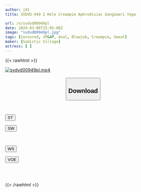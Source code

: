 ```yaml
---
author: j91
title: SVDVD-949 2 Hole Creampie Aphrodisiac Gangimari Yoga

url: /v/svdvd00949pl
date: 2024-03-06T15:05:00Z
image: "svdvd00949pl.jpg"
tags: [Censored, 3P&4P, Anal, Blowjob, Creampie, Sweat]
maker: [Sadistic Village]
actress: [ ]
---
```



{{< rawhtml >}}

<div class="video" data-videoid="ja2GxXM8bbszWb7">
    <a href="javascript:;">
        <img src="/v/svdvd00949pl/svdvd00949pl.jpg" width="WIDTH" height="HEIGHT" alt="svdvd00949pl.mp4" loading="lazy">
    </a>
</div>

<script type="text/javascript" src="https://j91.asia/asset/on-demand-st.js"></script>

<br>
  <link rel="stylesheet" href="https://j91.asia/asset/bs5.css">
  
  <center>
  <button class="btn btn-primary" type="button" data-bs-toggle="collapse" data-bs-target=".multi-collapse" aria-expanded="false" aria-controls="multiCollapseExample1 multiCollapseExample2"><h2>Download</h2></button></center>
</p>
<div class="row">
  <div class="col">
    <div class="collapse multi-collapse" id="multiCollapseExample1">
      <div class="card card-body">
	      	      <br>
<div class="buttons">  
<p><a href="https://streamtape.to/v/ja2GxXM8bbszWb7" target="_blank"><button class="btn-hover color-3"><i class="fa fa-download"></i> ST</button></a></p>
<p><a href="https://cdnwish.com/mbles0z0eftw" target="_blank"><button class="btn-hover color-2"><i class="fa fa-download"></i> SW</button></a></p></div>
    </div>
  </div>
</div>
  <div class="col">
    <div class="collapse multi-collapse" id="multiCollapseExample2">
      <div class="card card-body">
	      <br>
<div class="buttons">
<p><a href="https://wolfstream.tv/n5o207ql94nf"><button class="btn-hover color-9"><i class="fa fa-download"></i> WS</button></a></p>
<p><a href="https://voe.sx/n2kuzx99y5nq"><button class="btn-hover color-8"><i class="fa fa-download"></i> VOE</button></a></p></div>
<br><br>
      </div>
    </div>
  </div>
</div>

{{< /rawhtml >}}